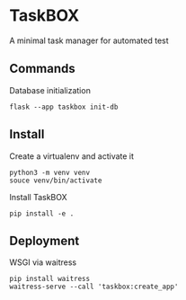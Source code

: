 # TaskBOX

A minimal task manager for automated test

## Commands

Database initialization

    flask --app taskbox init-db

## Install

Create a virtualenv and activate it

    python3 -m venv venv
    souce venv/bin/activate

Install TaskBOX

    pip install -e .

## Deployment

WSGI via waitress

    pip install waitress
    waitress-serve --call 'taskbox:create_app'
